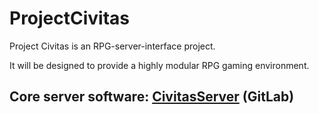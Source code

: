 # ProjectCivitas

Project Civitas is an RPG-server-interface project.

It will be designed to provide a highly modular RPG gaming environment. 

## Core server software: [CivitasServer](https://gitlab.com/herbertsfundgrube/civitasserver) (GitLab)
